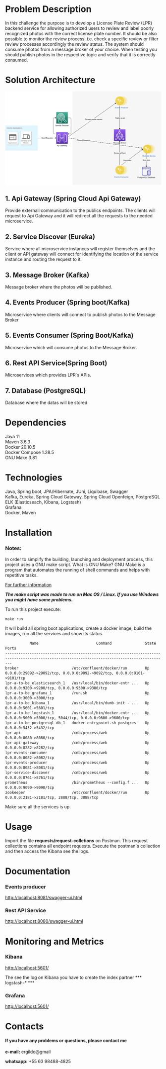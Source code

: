 # Problem Description
In this challenge the purpose is to develop a License Plate Review (LPR) backend service for allowing authorized users to review and label poorly recognized photos with the correct license plate number. It should be also possible to monitor the review process, i.e. check a specific review or filter review processes accordingly the review status. The system should consume photos from a message broker of your choice. When testing you should publish photos in the respective topic and verify that it is correctly consumed.
# Solution Architecture
![solution architecture diagram](A-To-Be-LPR-Solution.png "Solution Architecture Diagram")

## 1. Api Gateway (Spring Cloud Api Gateway)
Provide externall communication to the publics endpoints. The clients will request to Api Gateway and it will redirect all the requests to the needed microservice.

## 2. Service Discover (Eureka)
Service where all microservice instances will register themselves and the client or API gateway will connect for identifying the location of the service instance and routing the request to it.

## 3. Message Broker (Kafka)
Message broker where the photos will be published.

## 4. Events Producer (Spring boot/Kafka)
Microservice where clients will connect to publish photos to the Message Broker

## 5. Events Consumer (Spring Boot/Kafka)
Microservice which will consume photos to the Message Broker. 

## 6. Rest API Service(Spring Boot)
Microservices which provides LPR´s APIs. 

## 7. Database (PostgreSQL)
Database where the datas will be stored.

# Dependencies
Java 11<br/>
Maven 3.6.3<br/>
Docker 20.10.5<br/>
Docker Compose 1.28.5<br/>
GNU Make 3.81<br/>

# Technologies
Java, Spring boot, JPA/Hibernate, JUni, Liquibase, Swagger<br/>
Kafka, Eureka, Spring Cloud Gateway, Spring Cloud Openfeign, PostgreSQL<br/>
ELK (Elasticseach, Kibana, Logstash)<br/>
Grafana<br/>
Docker, Maven<br/>

# Installation
### Notes:
In order to simplify the building, launching and deployment process, this project uses a GNU make script. 
What is GNU Make? GNU Make is a program that automates the running of shell commands and helps with repetitive tasks.

[For further information](https://www.gnu.org/software/make/)

***The make script was made to run on Mac OS / Linux. If you use Windows you might have some problems.***

To run this project execute:

``` 
make run 

```


It will build all spring boot applications, create a docker image, build the images, run all the services and show its status.

``` 
           Name                          Command               State                                    Ports
-----------------------------------------------------------------------------------------------------------------------------------------------
broker                        /etc/confluent/docker/run        Up      0.0.0.0:29092->29092/tcp, 0.0.0.0:9092->9092/tcp, 0.0.0.0:9101->9101/tcp
lpr-a-to-be_elasticsearch_1   /usr/local/bin/docker-entr ...   Up      0.0.0.0:9200->9200/tcp, 0.0.0.0:9300->9300/tcp
lpr-a-to-be_grafana_1         /run.sh                          Up      0.0.0.0:3000->3000/tcp
lpr-a-to-be_kibana_1          /usr/local/bin/dumb-init - ...   Up      0.0.0.0:5601->5601/tcp
lpr-a-to-be_logstash_1        /usr/local/bin/docker-entr ...   Up      0.0.0.0:5000->5000/tcp, 5044/tcp, 0.0.0.0:9600->9600/tcp
lpr-a-to-be_postgresql-db_1   docker-entrypoint.sh postgres    Up      0.0.0.0:5432->5432/tcp
lpr-api                       /cnb/process/web                 Up      0.0.0.0:8080->8080/tcp
lpr-api-gateway               /cnb/process/web                 Up      0.0.0.0:8282->8282/tcp
lpr-events-consumer           /cnb/process/web                 Up      0.0.0.0:8082->8082/tcp
lpr-events-producer           /cnb/process/web                 Up      0.0.0.0:8081->8081/tcp
lpr-service-discover          /cnb/process/web                 Up      0.0.0.0:8761->8761/tcp
prometheus                    /bin/prometheus --config.f ...   Up      0.0.0.0:9090->9090/tcp
zookeeper                     /etc/confluent/docker/run        Up      0.0.0.0:2181->2181/tcp, 2888/tcp, 3888/tcp

```

Make sure all the services is up.


# Usage

Import the  file **requests/request-colletions** on Postman. This request collections contains all endpoint requests. Execute the postman´s collection and then access the Kibana see the logs. 

# Documentation

### Events producer
[http://localhost:8081/swagger-ui.html](http://localhost:8081/swagger-ui.html)

### Rest API Service
[http://localhost:8080/swagger-ui.html](http://localhost:8080/swagger-ui.html)

# Monitoring and Metrics

### Kibana
[http://localhost:5601/](http://localhost:5601)

The see the log on Kibana you have to create the index partner *** logstash-* ***

### Grafana
[http://localhost:5601/](http://localhost:5601)

# Contacts
#### If you have any problems or questions, please contact me

**e-mail:** ergildo@gmail<br/>

**whatsapp:** +55 63 98488-4825<br/>
